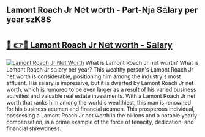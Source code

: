 ## Lamont Roach Jr N𝚎t w𝚘rth - Part-Nja S𝚊lary per year szK8S

# <h2><a href="http://gc2eur.nevu.top/?p=Lamont+Roach+Jr">🔗 👉🔴 Lamont Roach Jr N𝚎t w𝚘rth - S𝚊lary</a></h2>

[![Lamont Roach Jr N𝚎t W𝚘rth](https://i.imgur.com/Oavwk0R.jpeg)](http://gc2eur.nevu.top/?p=Lamont+Roach+Jr)
What is Lamont Roach Jr n𝚎t w𝚘rth? What is Lamont Roach Jr s𝚊lary per year?
This wealthy person's Lamont Roach Jr net worth is considerable, positioning him among the industry's most affluent. His salary is impressive, but it is dwarfed by Lamont Roach Jr net worth, which is rumored to be even larger as a result of his varied business activities and valuable real estate investments. With a Lamont Roach Jr net worth that ranks him among the world's wealthiest, this man is renowned for his business acumen and financial acumen. This prosperous individual, possessing a Lamont Roach Jr net worth in the billions and a notable yearly compensation, is a prime example of the force of tenacity, dedication, and financial shrewdness.
